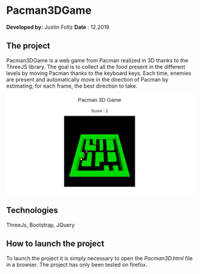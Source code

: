 
# Pacman3DGame

**Developed by:** Justin Foltz
**Date** : 12.2019

## The project

Pacman3DGame is a web game from Pacman realized in 3D thanks to the ThreeJS library. The goal is to collect all the food present in the different levels by moving Pacman thanks to the keyboard keys. Each time, enemies are present and automatically move in the direction of Pacman by estimating, for each frame, the best direction to take. 

![](./img/pacman.jpg)

## Technologies

ThreeJs, Bootstrap, JQuery

## How to launch the project

To launch the project it is simply necessary to open the *Pacman3D.html* file in a browser.
The project has only been tested on firefox.